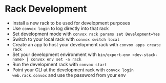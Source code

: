 # Rack Development

* Install a new rack to be used for development purposes
* Use `convox login` to log directly into that rack
* Set development mode with `convox rack params set Development=Yes`
* Switch to your local rack with `convox switch local`
* Create an app to host your development rack with `convox apps create rack`
* Set your development environment with `bin/export-env <dev-stack-name> | convox env set -a rack`
* Run the development rack with `convox start`
* Point your CLI at the development rack with `convox login web.rack.convox` and use the password from your env

